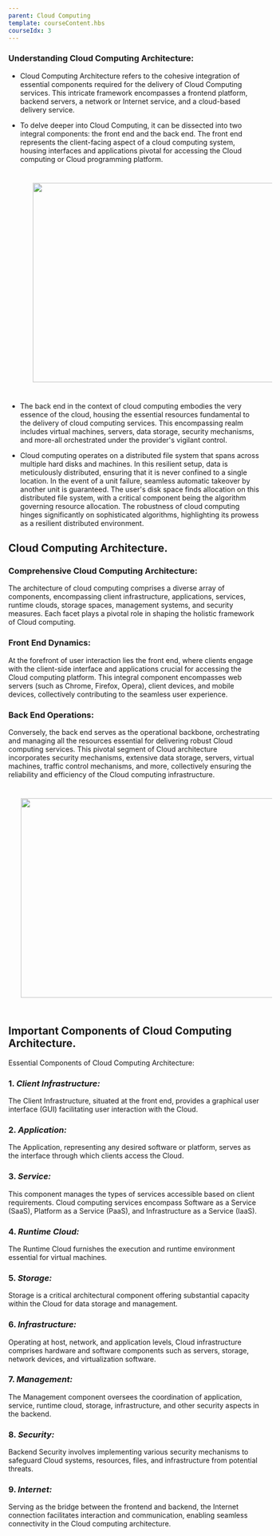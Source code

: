 ```yaml
---
parent: Cloud Computing
template: courseContent.hbs
courseIdx: 3
---
```


### Understanding Cloud Computing Architecture:

- Cloud Computing Architecture refers to the cohesive integration of essential components required for the delivery of Cloud Computing services. This intricate framework encompasses a frontend platform, backend servers, a network or Internet service, and a cloud-based delivery service.

- To delve deeper into Cloud Computing, it can be dissected into two integral components: the front end and the back end. The front end represents the client-facing aspect of a cloud computing system, housing interfaces and applications pivotal for accessing the Cloud computing or Cloud programming platform.

  <img src="/img/courses/cloud/arch.png" style="width:855px; height: 400px; align-content: center; margin: 25px;"/>

- The back end in the context of cloud computing embodies the very essence of the cloud, housing the essential resources fundamental to the delivery of cloud computing services. This encompassing realm includes virtual machines, servers, data storage, security mechanisms, and more-all orchestrated under the provider's vigilant control.

- Cloud computing operates on a distributed file system that spans across multiple hard disks and machines. In this resilient setup, data is meticulously distributed, ensuring that it is never confined to a single location. In the event of a unit failure, seamless automatic takeover by another unit is guaranteed. The user's disk space finds allocation on this distributed file system, with a critical component being the algorithm governing resource allocation. The robustness of cloud computing hinges significantly on sophisticated algorithms, highlighting its prowess as a resilient distributed environment.

## Cloud Computing Architecture.


### Comprehensive Cloud Computing Architecture:

The architecture of cloud computing comprises a diverse array of components, encompassing client infrastructure, applications, services, runtime clouds, storage spaces, management systems, and security measures. Each facet plays a pivotal role in shaping the holistic framework of Cloud computing.

### Front End Dynamics:

At the forefront of user interaction lies the front end, where clients engage with the client-side interface and applications crucial for accessing the Cloud computing platform. This integral component encompasses web servers (such as Chrome, Firefox, Opera), client devices, and mobile devices, collectively contributing to the seamless user experience.

### Back End Operations:

Conversely, the back end serves as the operational backbone, orchestrating and managing all the resources essential for delivering robust Cloud computing services. This pivotal segment of Cloud architecture incorporates security mechanisms, extensive data storage, servers, virtual machines, traffic control mechanisms, and more, collectively ensuring the reliability and efficiency of the Cloud computing infrastructure.

  <img src="/img/courses/cloud/cludarch.png" style="width:855px; height: 400px; align-content: center; margin: 25px;"/>

## Important Components of Cloud Computing Architecture.

Essential Components of Cloud Computing Architecture:

### 1. *Client Infrastructure:*
The Client Infrastructure, situated at the front end, provides a graphical user interface (GUI) facilitating user interaction with the Cloud.

### 2. *Application:*
The Application, representing any desired software or platform, serves as the interface through which clients access the Cloud.

### 3. *Service:*
This component manages the types of services accessible based on client requirements. Cloud computing services encompass Software as a Service (SaaS), Platform as a Service (PaaS), and Infrastructure as a Service (IaaS).

### 4. *Runtime Cloud:*
The Runtime Cloud furnishes the execution and runtime environment essential for virtual machines.

### 5. *Storage:*
Storage is a critical architectural component offering substantial capacity within the Cloud for data storage and management.

### 6. *Infrastructure:*
Operating at host, network, and application levels, Cloud infrastructure comprises hardware and software components such as servers, storage, network devices, and virtualization software.

### 7. *Management:*
The Management component oversees the coordination of application, service, runtime cloud, storage, infrastructure, and other security aspects in the backend.

### 8. *Security:*
Backend Security involves implementing various security mechanisms to safeguard Cloud systems, resources, files, and infrastructure from potential threats.

### 9. *Internet:*
Serving as the bridge between the frontend and backend, the Internet connection facilitates interaction and communication, enabling seamless connectivity in the Cloud computing architecture.


  